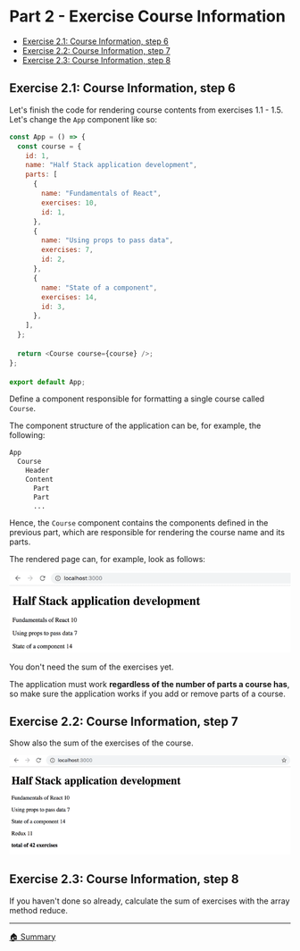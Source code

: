 # Part 2 - Exercise Course Information

- [Exercise 2.1: Course Information, step 6](#step-6)
- [Exercise 2.2: Course Information, step 7](#step-7)
- [Exercise 2.3: Course Information, step 8](#step-8)

## <a id="step-6"></a> Exercise 2.1: Course Information, step 6

Let's finish the code for rendering course contents from exercises 1.1 - 1.5. Let's change the `App` component like so:

```js
const App = () => {
  const course = {
    id: 1,
    name: "Half Stack application development",
    parts: [
      {
        name: "Fundamentals of React",
        exercises: 10,
        id: 1,
      },
      {
        name: "Using props to pass data",
        exercises: 7,
        id: 2,
      },
      {
        name: "State of a component",
        exercises: 14,
        id: 3,
      },
    ],
  };

  return <Course course={course} />;
};

export default App;
```

Define a component responsible for formatting a single course called `Course`.

The component structure of the application can be, for example, the following:

```
App
  Course
    Header
    Content
      Part
      Part
      ...
```

Hence, the `Course` component contains the components defined in the previous part, which are responsible for rendering the course name and its parts.

The rendered page can, for example, look as follows:

!["Course Information" application](./docs/courseinfo-application.png)

You don't need the sum of the exercises yet.

The application must work **regardless of the number of parts a course has**, so make sure the application works if you add or remove parts of a course.

## <a id="step-7"></a> Exercise 2.2: Course Information, step 7

Show also the sum of the exercises of the course.

![Total of exercises](./docs/courseinfo-with-total-of-exercises.png)

## <a id="step-8"></a> Exercise 2.3: Course Information, step 8

If you haven't done so already, calculate the sum of exercises with the array method reduce.

---

[🏠 Summary](../../README.md)

